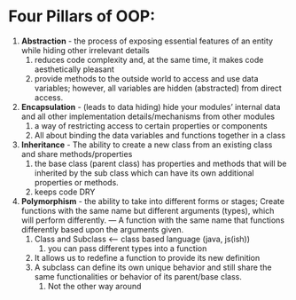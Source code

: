 # Four Pillars of OOP:

1. __Abstraction__ - the process of exposing essential features of an entity while hiding other irrelevant details
    1. reduces code complexity and, at the same time, it makes code aesthetically pleasant
    2. provide methods to the outside world to access and use data variables; however, all variables are hidden (abstracted) from direct access.
2. __Encapsulation__ - (leads to data hiding) hide your modules’ internal data and all other implementation details/mechanisms from other modules
    1. a way of restricting access to certain properties or components
    2. All about binding the data variables and functions together in a class
3. __Inheritance__ - The ability to create a new class from an existing class and share methods/properties
    1. the base class (parent class) has properties and methods that will be inherited by the sub class which can have its own additional properties or methods.
    2. keeps code DRY
4. __Polymorphism__ - the ability to take into different forms or stages; Create functions with the same name but different arguments (types), which will perform differently. — A function with the same name that functions differently based upon the arguments given.
    1. Class and Subclass <— class based language (java, js(ish))
        1. you can pass different types into a function
    2. It allows us to redefine a function to provide its new definition
    3. A subclass can define its own unique behavior and still share the same functionalities or behavior of its parent/base class.
        1. Not the other way around
